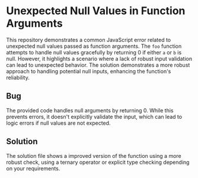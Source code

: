# Unexpected Null Values in Function Arguments

This repository demonstrates a common JavaScript error related to unexpected null values passed as function arguments. The `foo` function attempts to handle null values gracefully by returning 0 if either `a` or `b` is null.  However, it highlights a scenario where a lack of robust input validation can lead to unexpected behavior.  The solution demonstrates a more robust approach to handling potential null inputs, enhancing the function's reliability.

## Bug

The provided code handles null arguments by returning 0. While this prevents errors, it doesn't explicitly validate the input, which can lead to logic errors if null values are not expected.

## Solution

The solution file shows a improved version of the function using a more robust check, using a ternary operator or explicit type checking depending on your requirements.